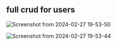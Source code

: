 ## full crud for users 
![Screenshot from 2024-02-27 19-53-50](https://github.com/mahmoudamr5896/FuulCrud-Retool-Api/assets/100859586/98b7342a-769c-44d1-a706-f6b8eff9f9d6)

![Screenshot from 2024-02-27 19-53-44](https://github.com/mahmoudamr5896/FuulCrud-Retool-Api/assets/100859586/1a88a441-577f-4469-92ca-36d538f7db5b)
